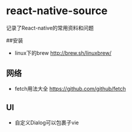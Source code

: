 # react-native-source
记录了React-native的常用资料和问题

##安装

- linux下的brew http://brew.sh/linuxbrew/

## 网络
- fetch用法大全 https://github.com/github/fetch
## UI
- 自定义Dialog可以包裹子vie
